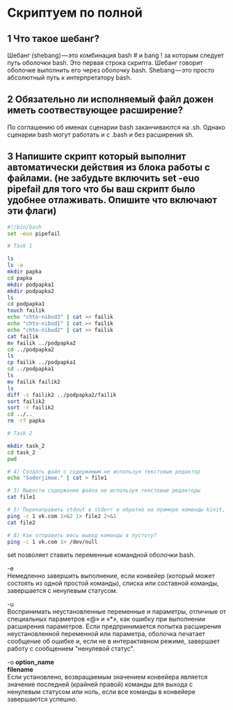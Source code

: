 # Скриптуем по полной

## 1 Что такое шебанг?
Шебанг (shebang) — это комбинация bash # и bang ! за которым следует путь оболочки bash. Это первая строка скрипта. Шебанг говорит оболочке выполнить его через оболочку bash. Shebang — это просто абсолютный путь к интерпретатору bash.
## 2 Обязательно ли исполняемый файл дожен иметь соотвествующее расширение?
По соглашению об именах сценарии bash заканчиваются на .sh. Однако сценарии bash могут работать и с .bash и без расширения sh.
## 3 Напишите скрипт который выполнит автоматически действия из блока работы с файлами. (не забудьте включить set -euo pipefail для того что бы ваш скрипт было удобнее отлаживать. Опишите что включают эти флаги)
```bash
#!/bin/bash
set -euo pipefail

# Task 1

ls
ls -a
mkdir papka
cd papka
mkdir podpapka1
mkdir podpapka2
ls
cd podpapka1
touch failik
echo "chto-nibud3" | cat >> failik
echo "chto-nibud1" | cat >> failik
echo "chto-nibud2" | cat >> failik
cat failik
mv failik ../podpapka2
cd ../podpapka2
ls
cp failik ../podpapka1
cd ../podpapka1
ls
mv failik failik2
ls
diff -s failik2 ../podpapka2/failik
sort failik2
sort -r failik2
cd ../..
rm -rf papka

# Task 2

mkdir task_2
cd task_2
pwd

# 4) Создать файл с содержимым не используя текстовые редактор
echo "Soderjimoe." | cat > file1

# 3) Вывести содержание файла не используя текстовые редакторы
cat file1

# 5) Перенаправить stdout в stderr и обратно на примере команды kinit, ping, tracert
ping -c 1 vk.com 1>&2 1> file2 2>&1
cat file2

# 8) Как отправить весь вывод команды в пустоту?
ping -c 1 vk.com 1> /dev/null
```
set позволяет ставить переменные командной оболочки bash.

-e  
    Немедленно завершить выполнение, если конвейер (который может состоять из одной простой команды), списка или составной команды, завершается с ненулевым статусом.

-u  
    Воспринимать неустановленные переменные и параметры, отличные от специальных параметров «@» и «\*», как ошибку при выполнении расширения параметров. Если предпринимается попытка расширения неустановленной переменной или параметра, оболочка печатает сообщение об ошибке и, если не в интерактивном режиме, завершает работу с сообщением "ненулевой статус".

-o __option_name__  
    **filename**  
        Если установлено, возвращаемым значением конвейера является значение последней (крайней правой) команды для выхода с ненулевым статусом или ноль, если
        все команды в конвейере завершаются успешно.
